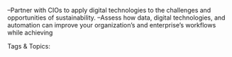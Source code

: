  –Partner with CIOs to apply digital technologies to 
the challenges and opportunities of sustainability.
 –Assess how data, digital technologies, and 
automation can improve your organization’s 
and enterprise’s workflows while achieving 

   Tags & Topics:
   